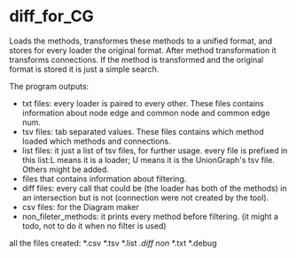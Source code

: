 # diff_for_CG

Loads the methods, transformes these methods to a unified format, and stores for every loader the original format.
After method transformation it transforms connections. If the method is transformed and the original format is stored it is just a simple search.

The program outputs:
- txt files: every loader is paired to every other. These files contains information about node edge and common node and common edge num.
- tsv files: tab separated values. These files contains which method loaded which methods and connections.
- list files: it just a list of tsv files, for further usage. every file is prefixed in this list:L<name> means it is a loader; U<name> means it is the UnionGraph's tsv file. Others might be added.
- files that contains information about filtering.
- diff files: every call that could be (the loader has both of the methods) in an intersection but is not (connection were not created by the tool).
- csv files: for the Diagram maker
- non_fileter_methods: it prints every method before filtering. (it might a todo, not to do it when no filter is used)
  
  
all the files created: *.csv *.tsv *.list *.diff non* *.txt *.debug
